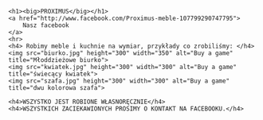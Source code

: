 <!DOCTYPE html>
<html lang="en">
<head>
    <meta charset="UTF-8">
    <meta http-equiv="X-UA-Compatible" content="IE=edge">
    <meta name="viewport" content="width=device-width, initial-scale=1.0">
    <title>PROXIMUS - Home</title>
</head>
<body>
    
    <h1><big>PROXIMUS</big></h1>
    <a href="http://www.facebook.com/Proximus-meble-107799290747795">
        Nasz facebook
    </a>
    <hr>
    <h4> Robimy meble i kuchnie na wymiar, przykłady co zrobiliśmy: </h4>
    <img src="biurko.jpg" height="300" width="350" alt="Buy a game" title="Młoddzieżowe biurko">
    <img src="kwiatek.jpg" height="300" width="300" alt="Buy a game" title="świecący kwiatek">
    <img src="szafa.jpg" height="300" width="300" alt="Buy a game" title="dwu kolorowa szafa">

    <h4>WSZYSTKO JEST ROBIONE WŁASNORĘCZNIE</h4>
    <h4>WSZYSTKICH ZACIEKAWIONYCH PROSIMY O KONTAKT NA FACEBOOKU.</h4>
    


</body>
</html>
